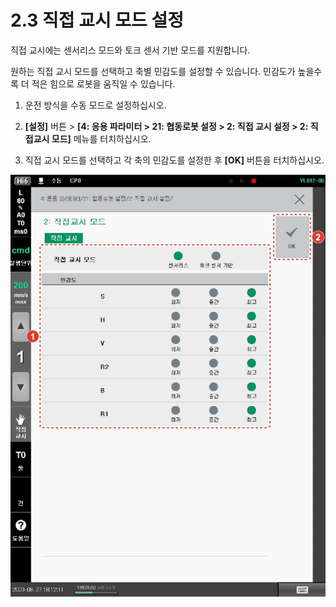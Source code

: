 ﻿# 2.3 직접 교시 모드 설정

직접 교시에는 센서리스 모드와 토크 센서 기반 모드를 지원합니다.

원하는 직접 교시 모드를 선택하고 축별 민감도를 설정할 수 있습니다. 민감도가 높을수록 더 적은 힘으로 로봇을 움직일 수 있습니다.

1.  운전 방식을 수동 모드로 설정하십시오.


2.  **\[설정]** 버튼 > **\[4: 응용 파라미터 > 21: 협동로봇 설정 > 2: 직접 교시 설정 > 2: 직접교시 모드]** 메뉴를 터치하십시오.


3. 직접 교시 모드를 선택하고 각 축의 민감도를 설정한 후 **\[OK]** 버튼을 터치하십시오.

![](../_assets/image60.jpeg)
